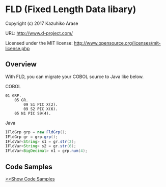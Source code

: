 # FLD (Fixed Length Data libary)

Copyright (c) 2017 Kazuhiko Arase

URL: http://www.d-project.com/

Licensed under the MIT license:
  http://www.opensource.org/licenses/mit-license.php

## Overview

With FLD, you can migrate your COBOL source to Java like below.

COBOL
```cobol
01 GRP.
    05 GR.
        09 S1 PIC X(2).
        09 S2 PIC X(6).
    05 N1 PIC S9(4).
```

Java
```java
IFldGrp grp = new FldGrp();
IFldGrp gr = grp.grp();
IFldVar<String> s1 = gr.str(2);
IFldVar<String> s2 = gr.str(6);
IFldVar<BigDecimal> n1 = grp.num(4);
```

## Code Samples

[>>Show Code Samples](https://github.com/kazuhikoarase/fld/blob/master/src/test/java/CodeSamples.java)
